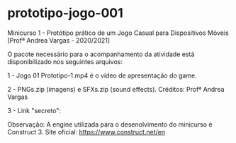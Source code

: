 # prototipo-jogo-001
Minicurso 1 - Protótipo prático de um Jogo Casual para Dispositivos Móveis [Profª Andrea Vargas - 2020/2021]

O pacote necessário para o acompanhamento da atividade está disponibilizado nos seguintes arquivos: 

1 - Jogo 01 Prototipo-1.mp4 é o vídeo de apresentação do game.

2 - PNGs.zip (imagens) e SFXs.zip (sound effects). Créditos: Profª Andrea Vargas 

3 - Link "secreto": 

Observação: A engine utilizada para o desenolvimento do minicurso é Construct 3. Site oficial: https://www.construct.net/en


